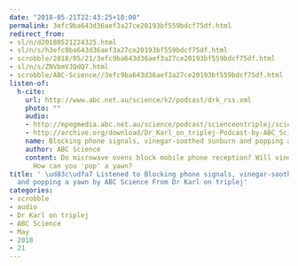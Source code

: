 ```yaml
---
date: "2018-05-21T22:43:25+10:00"
permalink: 3efc9ba643d36aef3a27ce20193bf559bdcf75df.html
redirect_from:
- sl/n/d20180521224325.html
- sl/n/s/h3efc9ba643d36aef3a27ce20193bf559bdcf75df.html
- scrobble/2018/05/21/3efc9ba643d36aef3a27ce20193bf559bdcf75df.html
- sl/n/s/ZNVbmVJQdQ7.html
- scrobble/ABC-Science//3efc9ba643d36aef3a27ce20193bf559bdcf75df.html
listen-of:
  h-cite:
    url: http://www.abc.net.au/science/k2/podcast/drk_rss.xml
    photo: ""
    audio:
    - http://mpegmedia.abc.net.au/science/podcast/scienceontriplej/scienceontriplej20111013.mp3
    - http://archive.org/download/Dr_Karl_on_triplej-Podcast-by-ABC_Science/Blocking_phone_signals_vinegarsoothed_sunburn_and_popping_a_yawn.mp3
    name: Blocking phone signals, vinegar-soothed sunburn and popping a yawn
    author: ABC Science
    content: Do microwave ovens block mobile phone reception? Will vinegar sooth sunburn?
      How can you 'pop' a yawn?
title: ' \ud83c\udfa7 Listened to Blocking phone signals, vinegar-soothed sunburn
  and popping a yawn by ABC Science From Dr Karl on triplej'
categories:
- scrobble
- audio
- Dr Karl on triplej
- ABC Science
- May
- 2018
- 21
---
```

